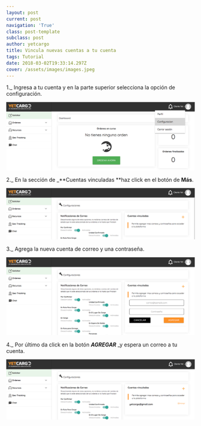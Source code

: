 ```yaml
---
layout: post
current: post
navigation: 'True'
class: post-template
subclass: post
author: yetcargo
title: Vincula nuevas cuentas a tu cuenta
tags: Tutorial
date: 2018-03-02T19:33:14.297Z
cover: /assets/images/images.jpeg
---
```

1._ Ingresa a tu cuenta y en la parte superior selecciona la opción de configuración.

![](/assets/images/1.png)

2._ En la sección de _**Cuentas vinculadas **haz click en el botón de **Más**.

![](/assets/images/2.png)

3._ Agrega la nueva cuenta de correo y una contraseña.

![](/assets/images/3.png)

4._ Por último da click en la botón  _**AGREGAR**_ _y espera un correo a tu cuenta.

![](/assets/images/4.png)
